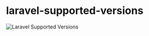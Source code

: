 # laravel-supported-versions

![Laravel Supported Versions](https://cdn.rawgit.com/pravindahal/laravel-supported-versions/master/main.svg)
